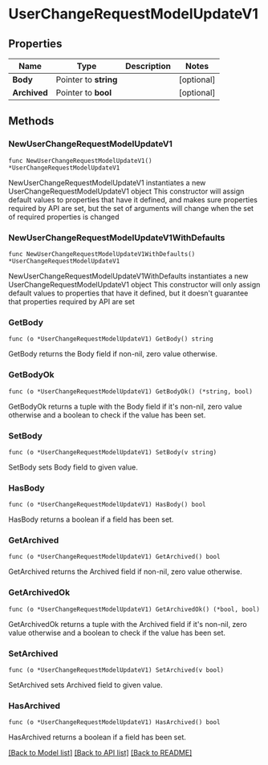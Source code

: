 # UserChangeRequestModelUpdateV1

## Properties

Name | Type | Description | Notes
------------ | ------------- | ------------- | -------------
**Body** | Pointer to **string** |  | [optional] 
**Archived** | Pointer to **bool** |  | [optional] 

## Methods

### NewUserChangeRequestModelUpdateV1

`func NewUserChangeRequestModelUpdateV1() *UserChangeRequestModelUpdateV1`

NewUserChangeRequestModelUpdateV1 instantiates a new UserChangeRequestModelUpdateV1 object
This constructor will assign default values to properties that have it defined,
and makes sure properties required by API are set, but the set of arguments
will change when the set of required properties is changed

### NewUserChangeRequestModelUpdateV1WithDefaults

`func NewUserChangeRequestModelUpdateV1WithDefaults() *UserChangeRequestModelUpdateV1`

NewUserChangeRequestModelUpdateV1WithDefaults instantiates a new UserChangeRequestModelUpdateV1 object
This constructor will only assign default values to properties that have it defined,
but it doesn't guarantee that properties required by API are set

### GetBody

`func (o *UserChangeRequestModelUpdateV1) GetBody() string`

GetBody returns the Body field if non-nil, zero value otherwise.

### GetBodyOk

`func (o *UserChangeRequestModelUpdateV1) GetBodyOk() (*string, bool)`

GetBodyOk returns a tuple with the Body field if it's non-nil, zero value otherwise
and a boolean to check if the value has been set.

### SetBody

`func (o *UserChangeRequestModelUpdateV1) SetBody(v string)`

SetBody sets Body field to given value.

### HasBody

`func (o *UserChangeRequestModelUpdateV1) HasBody() bool`

HasBody returns a boolean if a field has been set.

### GetArchived

`func (o *UserChangeRequestModelUpdateV1) GetArchived() bool`

GetArchived returns the Archived field if non-nil, zero value otherwise.

### GetArchivedOk

`func (o *UserChangeRequestModelUpdateV1) GetArchivedOk() (*bool, bool)`

GetArchivedOk returns a tuple with the Archived field if it's non-nil, zero value otherwise
and a boolean to check if the value has been set.

### SetArchived

`func (o *UserChangeRequestModelUpdateV1) SetArchived(v bool)`

SetArchived sets Archived field to given value.

### HasArchived

`func (o *UserChangeRequestModelUpdateV1) HasArchived() bool`

HasArchived returns a boolean if a field has been set.


[[Back to Model list]](../README.md#documentation-for-models) [[Back to API list]](../README.md#documentation-for-api-endpoints) [[Back to README]](../README.md)


